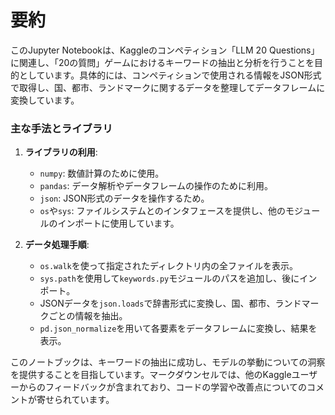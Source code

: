 # 要約 
このJupyter Notebookは、Kaggleのコンペティション「LLM 20 Questions」に関連し、「20の質問」ゲームにおけるキーワードの抽出と分析を行うことを目的としています。具体的には、コンペティションで使用される情報をJSON形式で取得し、国、都市、ランドマークに関するデータを整理してデータフレームに変換しています。

### 主な手法とライブラリ
1. **ライブラリの利用**:
    - `numpy`: 数値計算のために使用。
    - `pandas`: データ解析やデータフレームの操作のために利用。
    - `json`: JSON形式のデータを操作するため。
    - `os`や`sys`: ファイルシステムとのインタフェースを提供し、他のモジュールのインポートに使用しています。

2. **データ処理手順**:
    - `os.walk`を使って指定されたディレクトリ内の全ファイルを表示。
    - `sys.path`を使用して`keywords.py`モジュールのパスを追加し、後にインポート。
    - JSONデータを`json.loads`で辞書形式に変換し、国、都市、ランドマークごとの情報を抽出。
    - `pd.json_normalize`を用いて各要素をデータフレームに変換し、結果を表示。

このノートブックは、キーワードの抽出に成功し、モデルの挙動についての洞察を提供することを目指しています。マークダウンセルでは、他のKaggleユーザーからのフィードバックが含まれており、コードの学習や改善点についてのコメントが寄せられています。